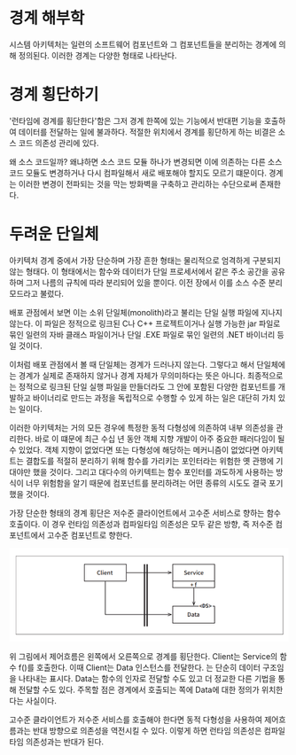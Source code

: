 # **경계 해부학**  
시스템 아키텍처는 일련의 소프트웨어 컴포넌트와 그 컴포넌트들을 분리하는 경계에 의해 정의된다. 이러한 경계는 다양한 형태로 나타난다.  
  
# **경계 횡단하기**  
'런타임에 경계를 횡단한다'함은 그저 경계 한쪽에 있는 기능에서 반대편 기능을 호출하여 데이터를 전달하는 일에 불과하다. 적절한 위치에서 경계를 횡단하게 
하는 비결은 소스 코드 의존성 관리에 있다.  
  
왜 소스 코드일까? 왜냐하면 소스 코드 모듈 하나가 변경되면 이에 의존하는 다른 소스 코드 모듈도 변경하거나 다시 컴파일해서 새로 배포해야 할지도 
모르기 떄문이다. 경계는 이러한 변경이 전파되는 것을 막는 방화벽을 구축하고 관리하는 수단으로써 존재한다.  
  
# **두려운 단일체**  
아키텍처 경계 중에서 가장 단순하며 가장 흔한 형태는 물리적으로 엄격하게 구분되지 않는 형태다. 이 형태에서는 함수와 데이터가 단일 프로세서에서 같은 
주소 공간을 공유하며 그저 나름의 규칙에 따라 분리되어 있을 뿐이다. 이전 장에서 이를 소스 수준 분리 모드라고 불렀다.  
  
배포 관점에서 보면 이는 소위 단일체(monolith)라고 불리는 단일 실행 파일에 지나지 않는다. 이 파일은 정적으로 링크된 C나 C++ 프로젝트이거나 실행 
가능한 jar 파일로 묶인 일련의 자바 클래스 파일이거나 단일 .EXE 파일로 묶인 일련의 .NET 바이너리 등일 것이다.  
  
이처럼 배포 관점에서 볼 때 단일체는 경계가 드러나지 않는다. 그렇다고 해서 단일체에는 경계가 실제로 존재하지 않거나 경계 자체가 무의미하다는 뜻은 
아니다. 최종적으로는 정적으로 링크된 단일 실행 파일을 만들더라도 그 안에 포함된 다양한 컴포넌트를 개발하고 바이너리로 만드는 과정을 독립적으로 
수행할 수 있게 하는 일은 대단히 가치 있는 일이다.  
  
이러한 아키텍처는 거의 모든 경우에 특정한 동적 다형성에 의존하여 내부 의존성을 관리한다. 바로 이 떄문에 최근 수십 년 동안 객체 지향 개발이 아주 
중요한 패러다임이 될 수 있었다. 객체 지향이 없었다면 또는 다형성에 해당하는 메커니즘이 없었다면 아키텍트는 결합도를 적절히 분리하기 위해 함수를 가리키는 
포인터라는 위험한 옛 관행에 기대야만 했을 것이다. 그리고 대다수의 아키텍트는 함수 포인터를 과도하게 사용하는 방식이 너무 위험함을 알기 때문에 
컴포넌트를 분리하려는 어떤 종류의 시도도 결국 포기했을 것이다.  
  
가장 단순한 형태의 경계 횡단은 저수준 클라이언트에서 고수준 서비스로 향하는 함수 호출이다. 이 경우 런타임 의존성과 컴파일타임 의존성은 모두 같은 방향, 
즉 저수준 컴포넌트에서 고수준 컴포넌트로 향한다.  
  
![img.png](image/img.png)  
  
위 그림에서 제어흐름은 왼쪽에서 오른쪽으로 경계를 횡단한다. Client는 Service의 함수 f()를 호출한다. 이때 Client는 Data 인스턴스를 전달한다. 
<DS>는 단순히 데이터 구조임을 나타내는 표시다. Data는 함수의 인자로 전달할 수도 있고 더 정교한 다른 기법을 통해 전달할 수도 있다. 주목할 점은 
경계에서 호출되는 쪽에 Data에 대한 정의가 위치한다는 사실이다.  
  
고수준 클라이언트가 저수준 서비스를 호출해야 한다면 동적 다형성을 사용하여 제어흐름과는 반대 방향으로 의존성을 역전시킬 수 있다. 이렇게 하면 런타임 
의존성은 컴파일타임 의존성과는 반대가 된다.  
  
